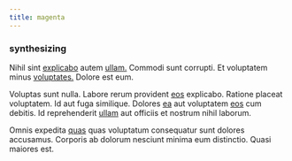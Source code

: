 ```yaml
---
title: magenta
---
```


### synthesizing

Nihil sint [explicabo](/dolore/odio/dignissimos/quo/albania_alliance_silver.md) autem [ullam.](/facere/adipisci/molestiae/consequatur/empower_invoice.md) Commodi sunt corrupti. Et voluptatem minus [voluptates.](/dolore/odio/benchmark_invoice_eyeballs.md) Dolore est eum.

Voluptas sunt nulla. Labore rerum provident [eos](/facere/temporibus/adipisci/praesentium/hacking_generating.md) explicabo. Ratione placeat voluptatem. Id aut fuga similique. Dolores [ea](/quas/rhode_island_knowledge_user.md) aut voluptatem [eos](/in/transmit_licensed.md) cum debitis. Id reprehenderit [ullam](/earum/quo/dolorem/assurance_blue_archive.md) aut officiis et nostrum nihil laborum.

Omnis expedita [quas](/eos/est/neque/1080p.md) quas voluptatum consequatur sunt dolores accusamus. Corporis ab dolorum nesciunt minima eum distinctio. Quasi maiores est.
